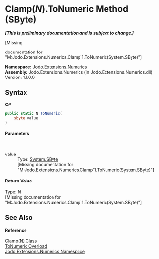 # Clamp(*N*).ToNumeric Method (SByte)
 _**\[This is preliminary documentation and is subject to change.\]**_

\[Missing <summary> documentation for "M:Jodo.Extensions.Numerics.Clamp`1.ToNumeric(System.SByte)"\]

**Namespace:**&nbsp;<a href="N_Jodo_Extensions_Numerics">Jodo.Extensions.Numerics</a><br />**Assembly:**&nbsp;Jodo.Extensions.Numerics (in Jodo.Extensions.Numerics.dll) Version: 1.1.0.0

## Syntax

**C#**<br />
``` C#
public static N ToNumeric(
	sbyte value
)
```


#### Parameters
&nbsp;<dl><dt>value</dt><dd>Type: <a href="https://docs.microsoft.com/dotnet/api/system.sbyte" target="_blank" rel="noopener noreferrer">System.SByte</a><br />\[Missing <param name="value"/> documentation for "M:Jodo.Extensions.Numerics.Clamp`1.ToNumeric(System.SByte)"\]</dd></dl>

#### Return Value
Type: <a href="T_Jodo_Extensions_Numerics_Clamp_1">*N*</a><br />\[Missing <returns> documentation for "M:Jodo.Extensions.Numerics.Clamp`1.ToNumeric(System.SByte)"\]

## See Also


#### Reference
<a href="T_Jodo_Extensions_Numerics_Clamp_1">Clamp(N) Class</a><br /><a href="Overload_Jodo_Extensions_Numerics_Clamp_1_ToNumeric">ToNumeric Overload</a><br /><a href="N_Jodo_Extensions_Numerics">Jodo.Extensions.Numerics Namespace</a><br />